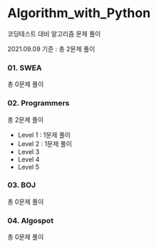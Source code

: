 # Algorithm_with_Python

코딩테스트 대비 알고리즘 문제 풀이

2021.09.09 기준 :  총 2문제 풀이



### 01. SWEA

총 0문제 풀이



### 02. Programmers

총 2문제 풀이

- Level 1  :  1문제 풀이
- Level 2  :  1문제 풀이
- Level 3
- Level 4
- Level 5



### 03. BOJ

총 0문제 풀이



### 04. Algospot

총 0문제 풀이
